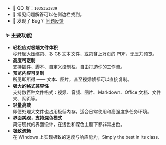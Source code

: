 -   🐧 QQ 群：`1035353839`
-   📖 常见问题解答可以在侧边栏找到。
-   🐞 发现了 Bug？ [问题反馈](https://github.com/ccseer/Seer-Feedback-CN/issues)

### ✨ 主要功能

-   **轻松应对极端文件体积**  
    秒开超大压缩包、多 GB 文本文件，或包含上万页的 PDF，无压力预览。
-   **高度可定制**  
    支持插件、脚本、自定义控制栏，自由打造你的工作流。
-   **预览内容可复制**  
    所见即所得 —— 文本、图片，甚至视频帧都可以直接复制。
-   **强大的格式兼容性**  
    支持数百种文件格式：视频、音频、图片、Markdown、Office 文档、文件夹、网页等。
-   **轻量高效**  
    即便处理大文件也占用极低内存，适合日常使用和高强度多任务环境。
-   **界面美观，支持深色模式**  
     简洁现代的界面设计，在浅色和深色主题下都非常出色。
-   **极致流畅**  
    在 Windows 上实现极致的速度与响应能力，Simply the best in its class.
